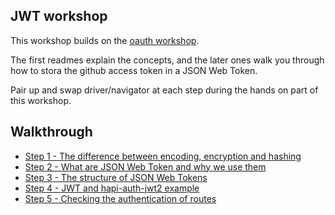 ## JWT workshop

This workshop builds on the [oauth workshop](https://github.com/foundersandcoders/oauth).

The first readmes explain the concepts, and the later ones walk you through how to stora the
github access token in a JSON Web Token.

Pair up and swap driver/navigator at each step during the hands on part of this workshop.

## Walkthrough
+ [Step 1 - The difference between encoding, encryption and hashing ](./Step1.md)
+ [Step 2 - What are JSON Web Token and why we use them](./Step2.md)
+ [Step 3 - The structure of JSON Web Tokens](./Step3.md)
+ [Step 4 - JWT and hapi-auth-jwt2 example](./Step4.md)
+ [Step 5 - Checking the authentication of routes](./Step5.md)
